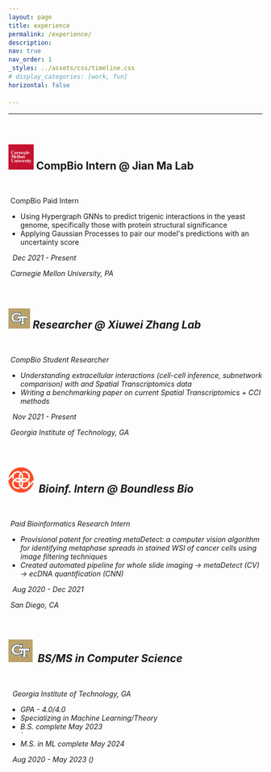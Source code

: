 ```yaml
---
layout: page
title: experience
permalink: /experience/
description: 
nav: true
nav_order: 1
_styles: ../assets/css/timeline.css
# display_categories: [work, fun]
horizontal: false

---
```

<link rel="stylesheet" href="../assets/css/timeline.css">

<body>
    <hr>
   <div id="timeline">
	<!-- Timeline Item, copy from here to create various boxes -->
	<div class="timeline-item">
		<!--Icon inside the circle-->
		<div class="timeline-icon">
			<img src="assets/images/star.svg" width="25px" alt="">
		</div>
		<!-- Content from timeline box and position (right or left)-->
		<div class="timeline-content right">
			<h2><img src="../assets/img/cmu.png" width="50vw" height="50vh">  CompBio Intern @ Jian Ma Lab </h2>
            <br/>
			<p><i class='fas fa-id-badge'></i> &nbsp;CompBio Paid Intern </p>
			<p>
                <ul>
                <li>Using Hypergraph GNNs to predict trigenic interactions in the yeast genome, specifically those with protein structural significance</li>
                <li>Applying Gaussian Processes to pair our model's predictions with an uncertainty score</li>
                </ul>
			</p>
            <p><i class='fas fa-calendar'/> &nbsp; <em>Dec 2021 - Present</em></p>
			<p><i class='fas fa-map-marker-alt'></i> <em>&nbsp;Carnegie Mellon University, PA </em> </p>
			<!-- <a href="#" class="btn">button</a> -->
		</div>
	</div>
    <div class="timeline-item">
		<!--Icon inside the circle-->
		<div class="timeline-icon">
			<img src="assets/images/star.svg" width="25px" alt="">
		</div>
		<!-- Content from timeline box and position (right or left)-->
		<div class="timeline-content left">
			<h2> <img src="../assets/img/gt.jpeg" width="43vw" height="40vh"> Researcher @ Xiuwei Zhang Lab</h2>
            <br/>
			<p><i class='fas fa-id-badge'></i> &nbsp;CompBio Student Researcher </p>
			<p>
                <ul>
                <li>Understanding extracellular interactions (cell-cell inference, subnetwork comparison) with and Spatial Transcriptomics data</li>
                <li>Writing a benchmarking paper on current Spatial Transcriptomics + CCI methods</li>
                </ul>
			</p>
			<div>
			<p><i class='fas fa-calendar'/> &nbsp; <em>Nov 2021 - Present</em></p>
			<p><i class='fas fa-map-marker-alt'></i> <em>&nbsp;Georgia Institute of Technology, GA </em> </p>
			</div>
			<!-- <a href="#" class="btn">button</a> -->
        </div>
	</div>
    <div class="timeline-item">
		<!--Icon inside the circle-->
		<div class="timeline-icon">
			<img src="assets/images/star.svg" width="25px" alt="">
		</div>
		<!-- Content from timeline box and position (right or left)-->
		<div class="timeline-content right">
			<h2><img src="../assets/img/ppi_trans.png" width="50vw" height="50vh">&nbsp; Bioinf. Intern @ Boundless Bio</h2>
            <br/>
			<p><i class='fas fa-id-badge'></i> &nbsp;Paid Bioinformatics Research Intern </p>
			<p>
                <ul>
                <li>Provisional patent for creating metaDetect: a computer vision algorithm for identifying metaphase spreads in stained WSI of cancer cells using image filtering techniques</li>
                <li>Created automated pipeline for whole slide imaging → metaDetect (CV) → ecDNA quantification (CNN)</li>
                </ul>
			</p>
            <p><i class='fas fa-calendar'/> &nbsp; <em>Aug 2020 - Dec 2021</em></p>
			<p><i class='fas fa-map-marker-alt'></i> <em>&nbsp;San Diego, CA </em> </p>
			<!-- <a href="#" class="btn">button</a> -->
        </div>
	</div>
    <div class="timeline-item">
		<!--Icon inside the circle-->
		<div class="timeline-icon">
			<img src="assets/images/star.svg" width="25px" alt="">
		</div>
		<!-- Content from timeline box and position (right or left)-->
		<div class="timeline-content left">
			<h2><img src="../assets/img/gt.jpeg" width="48vw" height="45vh">&nbsp; BS/MS in Computer Science</h2>
            <br/>
            <p><i class='fas fa-map-marker-alt'></i> <em>&nbsp; Georgia Institute of Technology, GA</em> </p>
			<p>
                <ul>
                <li>GPA - 4.0/4.0</li>
                <li>Specializing in Machine Learning/Theory</li>
                <li>B.S. complete May 2023</li>`
                <li>M.S. in ML complete May 2024</li>
                </ul>
			</p>
            <p><i class='fas fa-calendar'/> &nbsp; <em>Aug 2020 - May 2023 </em>(<i class='fas fa-graduation-cap'></i>)</p>	
			<!-- <a href="#" class="btn">button</a> -->
        </div>
	</div>
    <div class="timeline-item">
		<!--Icon inside the circle-->
		<div class="timeline-icon">
		</div>
	</div>
</div>

</body> 
